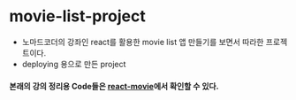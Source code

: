 # movie-list-project
* 노마드코더의 강좌인 react를 활용한 movie list 앱 만들기를 보면서 따라한 프로젝트이다.
* deploying 용으로 만든 project 

#### 본래의 강의 정리용 Code들은 [react-movie](https://github.com/MinsoftK/TIL/tree/master/react/movie)에서 확인할 수 있다.

